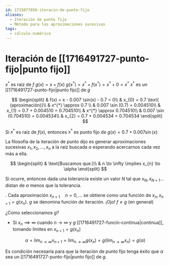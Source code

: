 ```yaml
---
id: 1715077058-iteracin-de-punto-fijo
aliases:
  - Iteración de punto fijo
  - Método para las aproximaciones sucesivas
tags:
  - cálculo-numérico
---
```


# Iteración de [[1716491727-punto-fijo|punto fijo]]

$x^{*}$ es raíz de $f$
$g(x) = x + f(x)$
$g(x^{*}) = x^{*} + f(x^{*}) = x^{*} + 0 = x^{*}$
$x^{*}$ es un [[1716491727-punto-fijo|punto fijo]] de $g$

$$
\begin{split}
    & f(x) = x - 0.007 \sin(x) - 0.7 = 0\\
    & x_{0} = 0.7 \text{ (aproximación)}\\
    & x^{*} \approx 0.7 \\
    & 0.007 \sin (0.7) = 0.004510\\
    & x_{1} = 0.7 + 0.004510 = 0.704510\\
    & x^{*} \approx 0.704510\\
    & 0.007 \sin (0.704510) = 0.004534\\
    & x_{2} = 0.7 + 0.004534 = 0.704534
\end{split}
$$

Si $x^{*}$ es raíz de $f(x)$, entonces $x^{*}$ es punto fijo de $g(x) = 0.7 + 0.007\sin(x)$

La filosofía de la iteración de punto dijo es generar aproximaciones sucesivas $x_{1},x_{2},\ldots ,x_{n}$ a la raíz buscada $\alpha$ esperando acercarnos cada vez más a ella. 

$$
\begin{split}
    & \text{Buscamos que:}\\
    & n \to \infty \implies x_{n} \to \alpha
\end{split}
$$

Si ocurre, entonces dada una tolerancia existe un valor $N$ tal que $x_N,x_{N+1}\ldots$ distan de $\alpha$ menos que la tolerancia.

. Cada aproximación $x_{n+1} \quad n=0,\ldots$ se obtiene como una función de $x_{n}, x_{n+1}=g(x_n)$. $g$ se denomina función de iteración. ¡Ojo! $f\neq g$ (en general)

¿Como seleccionamos $g$?

- Si $x_n \implies \infty$ cuando $n \to \infty$ y $g$ [[1716491727-funcin-continua|continua]], tomando límites en $x_{n+1}=g(x_n)$

$$
\alpha = \lim_{n \to \infty} x_{n+1} = \lim_{n \to \infty} g(x_n) = g(\lim_{n \to \infty} x_n) = g(\alpha)
$$

Es condición necesaria para que la iteración de punto fijo tenga éxito que $\alpha$ sea un [[1716491727-punto-fijo|punto fijo]] de $g$.
